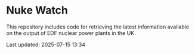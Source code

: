 # Nuke Watch

This repository includes code for retrieving the latest information available on the output of EDF nuclear power plants in the UK.

Last updated: 2025-07-15 13:34